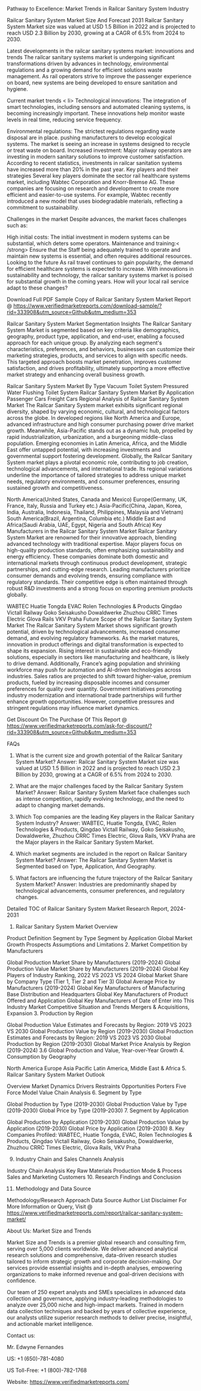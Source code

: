 Pathway to Excellence: Market Trends in Railcar Sanitary System Industry


Railcar Sanitary System Market Size And Forecast 2031
Railcar Sanitary System Market size was valued at USD 1.5 Billion in 2022 and is projected to reach USD 2.3 Billion by 2030, growing at a CAGR of 6.5% from 2024 to 2030.

Latest developments in the railcar sanitary systems market: innovations and trends
The railcar sanitary systems market is undergoing significant transformations driven by advances in technology, environmental regulations and a growing demand for efficient solutions waste management. As rail operators strive to improve the passenger experience on board, new systems are being developed to ensure sanitation and hygiene.

Current market trends
< li>
Technological innovations: The integration of smart technologies, including sensors and automated cleaning systems, is becoming increasingly important. These innovations help monitor waste levels in real time, reducing service frequency.

Environmental regulations: The strictest regulations regarding waste disposal are in place. pushing manufacturers to develop ecological systems. The market is seeing an increase in systems designed to recycle or treat waste on board.
Increased investment: Major railway operators are investing in modern sanitary solutions to improve customer satisfaction. According to recent statistics, investments in railcar sanitation systems have increased more than 20% in the past year.
Key players and their strategies
Several key players dominate the sector rail healthcare systems market, including Wabtec Corporation and Knorr-Bremse AG. These companies are focusing on research and development to create more efficient and easier-to-use systems. For example, Wabtec recently introduced a new model that uses biodegradable materials, reflecting a commitment to sustainability.

Challenges in the market
Despite advances, the market faces challenges such as:

High initial costs: The initial investment in modern systems can be substantial, which deters some operators.
Maintenance and training:< /strong> Ensure that the Staff being adequately trained to operate and maintain new systems is essential, and often requires additional resources.
Looking to the future
As rail travel continues to gain popularity, the demand for efficient healthcare systems is expected to increase. With innovations in sustainability and technology, the railcar sanitary systems market is poised for substantial growth in the coming years. How will your local rail service adapt to these changes?

Download Full PDF Sample Copy of Railcar Sanitary System Market Report @ https://www.verifiedmarketreports.com/download-sample/?rid=333908&utm_source=Github&utm_medium=353

Railcar Sanitary System Market Segmentation Insights
The Railcar Sanitary System Market is segmented based on key criteria like demographics, geography, product type, application, and end-user, enabling a focused approach for each unique group. By analyzing each segment's characteristics, preferences, and behaviors, businesses can customize their marketing strategies, products, and services to align with specific needs. This targeted approach boosts market penetration, improves customer satisfaction, and drives profitability, ultimately supporting a more effective market strategy and enhancing overall business growth.

Railcar Sanitary System Market By Type
Vacuum Toilet System
Pressured Water Flushing Toilet System
Railcar Sanitary System Market By Application
Passenger Cars
Freight Cars
Regional Analysis of Railcar Sanitary System Market
The Railcar Sanitary System market exhibits significant regional diversity, shaped by varying economic, cultural, and technological factors across the globe. In developed regions like North America and Europe, advanced infrastructure and high consumer purchasing power drive market growth. Meanwhile, Asia-Pacific stands out as a dynamic hub, propelled by rapid industrialization, urbanization, and a burgeoning middle-class population. Emerging economies in Latin America, Africa, and the Middle East offer untapped potential, with increasing investments and governmental support fostering development. Globally, the Railcar Sanitary System market plays a pivotal economic role, contributing to job creation, technological advancements, and international trade. Its regional variations underline the importance of tailored strategies to address unique market needs, regulatory environments, and consumer preferences, ensuring sustained growth and competitiveness.

North America(United States, Canada and Mexico)
Europe(Germany, UK, France, Italy, Russia and Turkey etc.)
Asia-Pacific(China, Japan, Korea, India, Australia, Indonesia, Thailand, Philippines, Malaysia and Vietnam)
South America(Brazil, Argentina, Columbia etc.)
Middle East and Africa(Saudi Arabia, UAE, Egypt, Nigeria and South Africa)
Key Manufacturers in the Railcar Sanitary System Market
Railcar Sanitary System Market are renowned for their innovative approach, blending advanced technology with traditional expertise. Major players focus on high-quality production standards, often emphasizing sustainability and energy efficiency. These companies dominate both domestic and international markets through continuous product development, strategic partnerships, and cutting-edge research. Leading manufacturers prioritize consumer demands and evolving trends, ensuring compliance with regulatory standards. Their competitive edge is often maintained through robust R&D investments and a strong focus on exporting premium products globally.

WABTEC
Huatie Tongda
EVAC
Rolen Technologies & Products
Qingdao Victall Railway
Goko Seisakusho
Dowaldwerke
Zhuzhou CRRC Times Electric
Glova Rails
VKV Praha
Future Scope of the Railcar Sanitary System Market
The Railcar Sanitary System Market shows significant growth potential, driven by technological advancements, increased consumer demand, and evolving regulatory frameworks. As the market matures, innovation in product offerings and digital transformation is expected to shape its expansion. Rising interest in sustainable and eco-friendly solutions, especially in sectors like manufacturing and healthcare, is likely to drive demand. Additionally, France’s aging population and shrinking workforce may push for automation and AI-driven technologies across industries. Sales ratios are projected to shift toward higher-value, premium products, fueled by increasing disposable incomes and consumer preferences for quality over quantity. Government initiatives promoting industry modernization and international trade partnerships will further enhance growth opportunities. However, competitive pressures and stringent regulations may influence market dynamics.

Get Discount On The Purchase Of This Report @ https://www.verifiedmarketreports.com/ask-for-discount/?rid=333908&utm_source=Github&utm_medium=353

FAQs
1. What is the current size and growth potential of the Railcar Sanitary System Market?
Answer: Railcar Sanitary System Market size was valued at USD 1.5 Billion in 2022 and is projected to reach USD 2.3 Billion by 2030, growing at a CAGR of 6.5% from 2024 to 2030.

2. What are the major challenges faced by the Railcar Sanitary System Market?
Answer: Railcar Sanitary System Market face challenges such as intense competition, rapidly evolving technology, and the need to adapt to changing market demands.

3. Which Top companies are the leading Key players in the Railcar Sanitary System Industry?
Answer: WABTEC, Huatie Tongda, EVAC, Rolen Technologies & Products, Qingdao Victall Railway, Goko Seisakusho, Dowaldwerke, Zhuzhou CRRC Times Electric, Glova Rails, VKV Praha are the Major players in the Railcar Sanitary System Market.

4. Which market segments are included in the report on Railcar Sanitary System Market?
Answer: The Railcar Sanitary System Market is Segmented based on Type, Application, And Geography.

5. What factors are influencing the future trajectory of the Railcar Sanitary System Market?
Answer: Industries are predominantly shaped by technological advancements, consumer preferences, and regulatory changes.

Detailed TOC of Railcar Sanitary System Market Research Report, 2024-2031
1. Railcar Sanitary System Market Overview

Product Definition
Segment by Type
Segment by Application
Global Market Growth Prospects
Assumptions and Limitations
2. Market Competition by Manufacturers

Global Production Market Share by Manufacturers (2019-2024)
Global Production Value Market Share by Manufacturers (2019-2024)
Global Key Players of Industry Ranking, 2022 VS 2023 VS 2024
Global Market Share by Company Type (Tier 1, Tier 2 and Tier 3)
Global Average Price by Manufacturers (2019-2024)
Global Key Manufacturers of Manufacturing Base Distribution and Headquarters
Global Key Manufacturers of Product Offered and Application
Global Key Manufacturers of Date of Enter into This Industry
Market Competitive Situation and Trends
Mergers & Acquisitions, Expansion
3. Production by Region

Global Production Value Estimates and Forecasts by Region: 2019 VS 2023 VS 2030
Global Production Value by Region (2019-2030)
Global Production Estimates and Forecasts by Region: 2019 VS 2023 VS 2030
Global Production by Region (2019-2030)
Global Market Price Analysis by Region (2019-2024) 3.6 Global Production and Value, Year-over-Year Growth
4. Consumption by Geography

North America
Europe
Asia Pacific
Latin America, Middle East & Africa
5. Railcar Sanitary System Market Outlook

Overview
Market Dynamics
Drivers
Restraints
Opportunities
Porters Five Force Model
Value Chain Analysis 
6. Segment by Type

Global Production by Type (2019-2030)
Global Production Value by Type (2019-2030)
Global Price by Type (2019-2030)
7. Segment by Application

Global Production by Application (2019-2030)
Global Production Value by Application (2019-2030)
Global Price by Application (2019-2030)
8. Key Companies Profiled: WABTEC, Huatie Tongda, EVAC, Rolen Technologies & Products, Qingdao Victall Railway, Goko Seisakusho, Dowaldwerke, Zhuzhou CRRC Times Electric, Glova Rails, VKV Praha

9. Industry Chain and Sales Channels Analysis

Industry Chain Analysis
Key Raw Materials
Production Mode & Process
Sales and Marketing
Customers
10. Research Findings and Conclusion

11. Methodology and Data Source

Methodology/Research Approach
Data Source
Author List
Disclaimer
For More Information or Query, Visit @ https://www.verifiedmarketreports.com/report/railcar-sanitary-system-market/

About Us: Market Size and Trends

Market Size and Trends is a premier global research and consulting firm, serving over 5,000 clients worldwide. We deliver advanced analytical research solutions and comprehensive, data-driven research studies tailored to inform strategic growth and corporate decision-making. Our services provide essential insights and in-depth analyses, empowering organizations to make informed revenue and goal-driven decisions with confidence.

Our team of 250 expert analysts and SMEs specializes in advanced data collection and governance, applying industry-leading methodologies to analyze over 25,000 niche and high-impact markets. Trained in modern data collection techniques and backed by years of collective experience, our analysts utilize superior research methods to deliver precise, insightful, and actionable market intelligence.

Contact us:

Mr. Edwyne Fernandes

US: +1 (650)-781-4080

US Toll-Free: +1 (800)-782-1768

Website: https://www.verifiedmarketreports.com/

